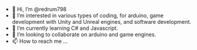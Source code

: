- 👋 Hi, I’m @redrum798
- 👀 I’m interested in various types of coding, for arduino, game development with Unity and Unreal engines, and software development.
- 🌱 I’m currently learning C# and Javascript.
- 💞️ I’m looking to collaborate on arduino and game engines.
- 📫 How to reach me ...

<!---
redrum798/redrum798 is a ✨ special ✨ repository because its `README.md` (this file) appears on your GitHub profile.
You can click the Preview link to take a look at your changes.
--->
